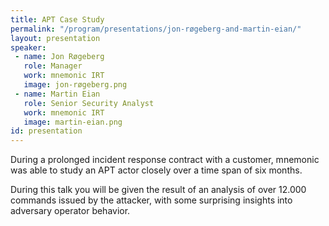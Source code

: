 ```yaml
---
title: APT Case Study
permalink: "/program/presentations/jon-røgeberg-and-martin-eian/"
layout: presentation
speaker: 
 - name: Jon Røgeberg
   role: Manager
   work: mnemonic IRT
   image: jon-røgeberg.png
 - name: Martin Eian
   role: Senior Security Analyst
   work: mnemonic IRT
   image: martin-eian.png
id: presentation
---
```

During a prolonged incident response contract with a customer, mnemonic was able to study an APT actor closely over a time span of six months.

During this talk you will be given the result of an analysis of over 12.000 commands issued by the attacker, with some surprising insights into adversary operator behavior.
